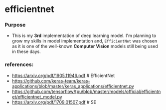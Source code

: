 # efficientnet

### Purpose
- This is my **3rd** implementation of deep learning model. I'm planning to grow my skills in model implementation and, `EfficientNet` was chosen as it is one of the well-known **Computer Vision** models still being used in these days.

### references:
- https://arxiv.org/pdf/1905.11946.pdf # EfficientNet
- https://github.com/keras-team/keras-applications/blob/master/keras_applications/efficientnet.py
- https://github.com/tensorflow/tpu/blob/master/models/official/efficientnet/efficientnet_model.py
- https://arxiv.org/pdf/1709.01507.pdf # SE